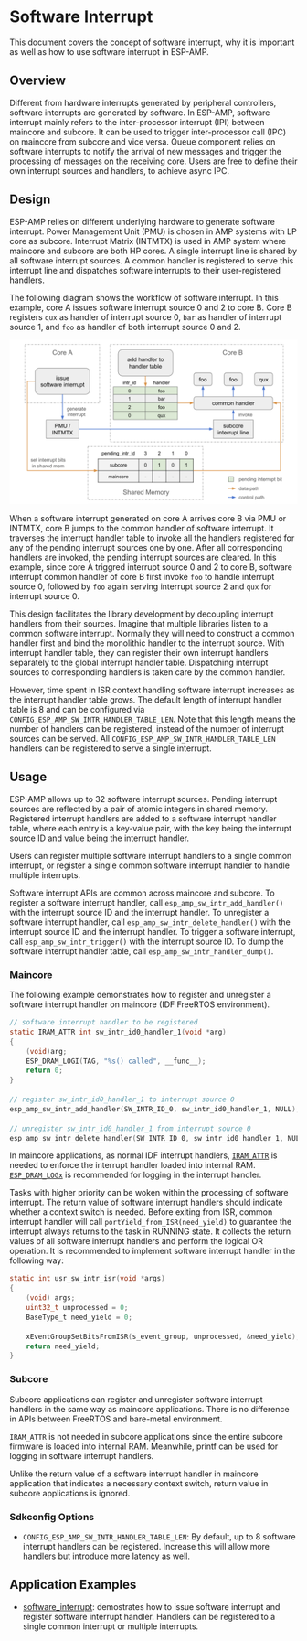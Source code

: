 # Software Interrupt

This document covers the concept of software interrupt, why it is important as well as how to use software interrupt in ESP-AMP.

## Overview

Different from hardware interrupts generated by peripheral controllers, software interrupts are generated by software. In ESP-AMP, software interrupt mainly refers to the inter-processor interrupt (IPI) between maincore and subcore. It can be used to trigger inter-processor call (IPC) on maincore from subcore and vice versa. Queue component relies on software interrupts to notify the arrival of new messages and trigger the processing of messages on the receiving core. Users are free to define their own interrupt sources and handlers, to achieve async IPC.

## Design

ESP-AMP relies on different underlying hardware to generate software interrupt. Power Management Unit (PMU) is chosen in AMP systems with LP core as subcore. Interrupt Matrix (INTMTX) is used in AMP system where maincore and subcore are both HP cores. A single interrupt line is shared by all software interrupt sources. A common handler is registered to serve this interrupt line and dispatches software interrupts to their user-registered handlers.

The following diagram shows the workflow of software interrupt. In this example, core A issues software interrupt source 0 and 2 to core B. Core B registers `qux` as handler of interrupt source 0, `bar` as handler of interrupt source 1, and `foo` as handler of both interrupt source 0 and 2.

![Software Interrupt](./imgs/esp_amp_sw_intr.png)

When a software interrupt generated on core A arrives core B via PMU or INTMTX, core B jumps to the common handler of software interrupt. It traverses the interrupt handler table to invoke all the handlers registered for any of the pending interrupt sources one by one. After all corresponding handlers are invoked, the pending interrupt sources are cleared. In this example, since core A triggred interrupt source 0 and 2 to core B, software interrupt common handler of core B first invoke `foo` to handle interrupt source 0, followed by `foo` again serving interrupt source 2 and `qux` for interrupt source 0.

This design facilitates the library development by decoupling interrupt handlers from their sources. Imagine that multiple libraries listen to a common software interrupt. Normally they will need to construct a common handler first and bind the monolithic handler to the interrupt source. With interrupt handler table, they can register their own interrupt handlers separately to the global interrupt handler table. Dispatching interrupt sources to corresponding handlers is taken care by the common handler.

However, time spent in ISR context handling software interrupt increases as the interrupt handler table grows. The default length of interrupt handler table is 8 and can be configured via `CONFIG_ESP_AMP_SW_INTR_HANDLER_TABLE_LEN`. Note that this length means the number of handlers can be registered, instead of the number of interrupt sources can be served. All `CONFIG_ESP_AMP_SW_INTR_HANDLER_TABLE_LEN` handlers can be registered to serve a single interrupt.

## Usage

ESP-AMP allows up to 32 software interrupt sources. Pending interrupt sources are reflected by a pair of atomic integers in shared memory. Registered interrupt handlers are added to a software interrupt handler table, where each entry is a key-value pair, with the key being the interrupt source ID and value being the interrupt handler.

Users can register multiple software interrupt handlers to a single common interrupt, or register a single common software interrupt handler to handle multiple interrupts.

Software interrupt APIs are common across maincore and subcore. To register a software interrupt handler, call `esp_amp_sw_intr_add_handler()` with the interrupt source ID and the interrupt handler. To unregister a software interrupt handler, call `esp_amp_sw_intr_delete_handler()` with the interrupt source ID and the interrupt handler. To trigger a software interrupt, call `esp_amp_sw_intr_trigger()` with the interrupt source ID. To dump the software interrupt handler table, call `esp_amp_sw_intr_handler_dump()`.


### Maincore

The following example demonstrates how to register and unregister a software interrupt handler on maincore (IDF FreeRTOS environment).

``` c
// software interrupt handler to be registered
static IRAM_ATTR int sw_intr_id0_handler_1(void *arg)
{
    (void)arg;
    ESP_DRAM_LOGI(TAG, "%s() called", __func__);
    return 0;
}

// register sw_intr_id0_handler_1 to interrupt source 0
esp_amp_sw_intr_add_handler(SW_INTR_ID_0, sw_intr_id0_handler_1, NULL);

// unregister sw_intr_id0_handler_1 from interrupt source 0
esp_amp_sw_intr_delete_handler(SW_INTR_ID_0, sw_intr_id0_handler_1, NULL);
```

In maincore applications, as normal IDF interrupt handlers, [`IRAM_ATTR`](https://docs.espressif.com/projects/esp-idf/en/stable/esp32/api-guides/memory-types.html#how-to-place-code-in-iram) is needed to enforce the interrupt handler loaded into internal RAM. [`ESP_DRAM_LOGx`](https://docs.espressif.com/projects/esp-idf/en/stable/esp32/api-reference/system/log.html) is recommended for logging in the interrupt handler.

Tasks with higher priority can be woken within the processing of software interrupt. The return value of software interrupt handlers should indicate whether a context switch is needed. Before exiting from ISR, common interrupt handler will call `portYield_from_ISR(need_yield)` to guarantee the interrupt always returns to the task in RUNNING state. It collects the return values of all software interrupt handlers and perform the logical OR operation. It is recommended to implement software interrupt handler in the following way:

``` c
static int usr_sw_intr_isr(void *args)
{
    (void) args;
    uint32_t unprocessed = 0;
    BaseType_t need_yield = 0;

    xEventGroupSetBitsFromISR(s_event_group, unprocessed, &need_yield);
    return need_yield;
}
```

### Subcore

Subcore applications can register and unregister software interrupt handlers in the same way as maincore applications. There is no difference in APIs between FreeRTOS and bare-metal environment. 

`IRAM_ATTR` is not needed in subcore applications since the entire subcore firmware is loaded into internal RAM. Meanwhile, printf can be used for logging in software interrupt handlers.

Unlike the return value of a software interrupt handler in maincore application that indicates a necessary context switch, return value in subcore applications is ignored. 


### Sdkconfig Options

* `CONFIG_ESP_AMP_SW_INTR_HANDLER_TABLE_LEN`: By default, up to 8 software interrupt handlers can be registered. Increase this will allow more handlers but introduce more latency as well.


## Application Examples

* [software_interrupt](../examples/software_interrupt): demostrates how to issue software interrupt and register software interrupt handler. Handlers can be registered to a single common interrupt or multiple interrupts.
